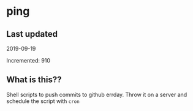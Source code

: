 # ping

## Last updated
2019-09-19

Incremented: 910

## What is this??
Shell scripts to push commits to github errday. Throw it on a server and schedule the script with `cron`
